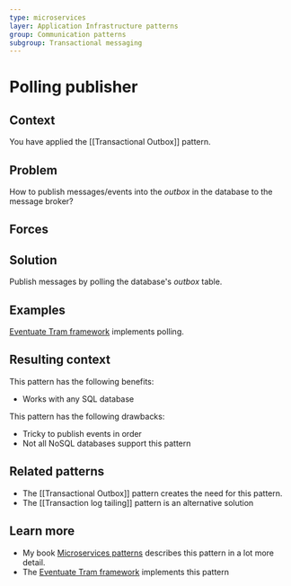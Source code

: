 ```yaml
---
type: microservices
layer: Application Infrastructure patterns
group: Communication patterns
subgroup: Transactional messaging
---
```

# Polling publisher

## Context

You have applied the [[Transactional Outbox]] pattern.

## Problem

How to publish messages/events into the *outbox* in the database to the message broker?

## Forces

## Solution

Publish messages by polling the database's *outbox* table.

## Examples

[Eventuate Tram framework](https://github.com/eventuate-tram/eventuate-tram-core) implements polling.

## Resulting context

This pattern has the following benefits:
- Works with any SQL database

This pattern has the following drawbacks:
- Tricky to publish events in order
- Not all NoSQL databases support this pattern

## Related patterns

- The [[Transactional Outbox]] pattern creates the need for this pattern.
- The [[Transaction log tailing]] pattern is an alternative solution

## Learn more

- My book [Microservices patterns](https://microservices.io/book) describes this pattern in a lot more detail.
- The [Eventuate Tram framework](https://github.com/eventuate-tram/eventuate-tram-core) implements this pattern